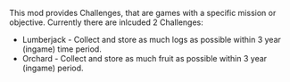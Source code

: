 This mod provides Challenges, that are games with a specific mission or objective.
Currently there are inlcuded 2 Challenges:
* Lumberjack - Collect and store as much logs as possible within 3 year (ingame) time period. 
* Orchard - Collect and store as much fruit as possible within 3 year (ingame) period. 